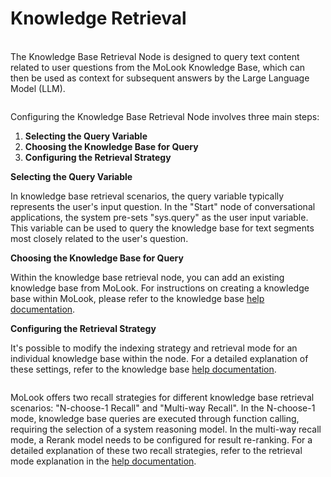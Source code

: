 # Knowledge Retrieval

\
The Knowledge Base Retrieval Node is designed to query text content related to user questions from the MoLook Knowledge Base, which can then be used as context for subsequent answers by the Large Language Model (LLM).

<figure><img src="../../../.gitbook/assets/image (44).png" alt=""><figcaption></figcaption></figure>

Configuring the Knowledge Base Retrieval Node involves three main steps:

1. **Selecting the Query Variable**
2. **Choosing the Knowledge Base for Query**
3. **Configuring the Retrieval Strategy**

**Selecting the Query Variable**

In knowledge base retrieval scenarios, the query variable typically represents the user's input question. In the "Start" node of conversational applications, the system pre-sets "sys.query" as the user input variable. This variable can be used to query the knowledge base for text segments most closely related to the user's question.

**Choosing the Knowledge Base for Query**

Within the knowledge base retrieval node, you can add an existing knowledge base from MoLook. For instructions on creating a knowledge base within MoLook, please refer to the knowledge base [help documentation](https://docs.dify.ai/features/datasets).

**Configuring the Retrieval Strategy**

It's possible to modify the indexing strategy and retrieval mode for an individual knowledge base within the node. For a detailed explanation of these settings, refer to the knowledge base [help documentation](https://docs.dify.ai/features/retrieval-augment/hybrid-search).

<figure><img src="../../../.gitbook/assets/image (49).png" alt=""><figcaption></figcaption></figure>

MoLook offers two recall strategies for different knowledge base retrieval scenarios: "N-choose-1 Recall" and "Multi-way Recall". In the N-choose-1 mode, knowledge base queries are executed through function calling, requiring the selection of a system reasoning model. In the multi-way recall mode, a Rerank model needs to be configured for result re-ranking. For a detailed explanation of these two recall strategies, refer to the retrieval mode explanation in the [help documentation](https://docs.dify.ai/features/retrieval-augment/retrieval).

<figure><img src="../../../.gitbook/assets/image (51).png" alt=""><figcaption></figcaption></figure>
